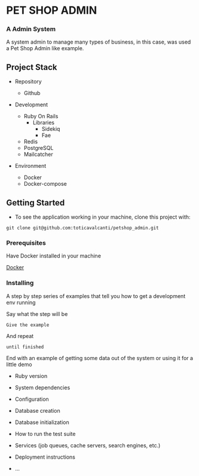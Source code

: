 # PET SHOP ADMIN


### A Admin System

A system admin to manage many types of business, in this case, was used a Pet Shop Admin like example.

## Project Stack

* Repository
    * Github

* Development
    * Ruby On Rails
        * Libraries
            * Sidekiq
            * Fae
    * Redis
    * PostgreSQL
    * Mailcatcher
* Environment
    * Docker
    * Docker-compose

## Getting Started

* To see the application working in your machine, clone this project with:
```
git clone git@github.com:toticavalcanti/petshop_admin.git
```
### Prerequisites

Have Docker installed in your machine


[Docker](https://docs.docker.com/install/)


### Installing

A step by step series of examples that tell you how to get a development env running

Say what the step will be

```
Give the example
```

And repeat

```
until finished
```

End with an example of getting some data out of the system or using it for a little demo

* Ruby version

* System dependencies

* Configuration

* Database creation

* Database initialization

* How to run the test suite

* Services (job queues, cache servers, search engines, etc.)

* Deployment instructions

* ...
